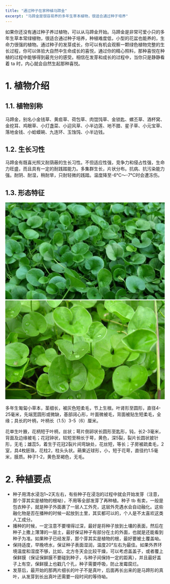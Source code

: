 ```yaml
---
title: "通过种子在家种植马蹄金"
excerpt: "马蹄金是很容易养的多年生草本植物，很适合通过种子培养"
---
```


如果你还没有通过种子养过植物，可以从马蹄金开始。马蹄金是非常可爱小只的多年生草本常绿植物，很适合通过种子培养，种植难度低，小型的花盆也能养的，生命力很强的植物。通过种子的发芽成长，你可以有机会观察一颗绿色植物完整的生长过程，你可以体验大自然中生命成长的喜悦，通过你的精心照料，那种喜悦在种植的过程中能够得到最充分的感受。相信在发芽和成长的过程中，当你只是静静看着 ta 时，内心就会自然生起那种喜悦。

# 1. 植物介绍

## 1.1. 植物别称

马蹄金，别名小金钱草、黄疸草、荷包草、肉馄饨草、金锁匙、螺丕草、酒杯窝、金挖耳、鸡眼草、小灯盏菜、小迎风草、小半边莲、地不腊、星子草、小元宝草、落地金钱、小蛤蟆碗、九连环、玉蚀饨、小半边钱。

## 1.2. 生长习性

马蹄金有既喜光照又耐荫蔽的生长习性。不但适应性强，竞争力和侵占性强，生命力旺盛，而且具有一定的耐践踏能力。多集群生长，片状分布。抗病、抗污染能力强。耐阴、耐湿，稍耐旱，只耐轻微的践踏。温度降至-6℃～-7℃时会遭冻伤。

## 1.3. 形态特征

![马蹄金](/assets/images/plants/matijin/matijin-1.jpg)
![马蹄金](/assets/images/plants/matijin/matijin-2.jpg)

多年生匍匐小草本，茎细长，被灰色短柔毛，节上生根。叶肾形至圆形，直径4-25毫米，先端宽圆形或微缺，基部阔心形，叶面微被毛，背面被贴生短柔毛，全缘；具长的叶柄，叶柄长（1.5）3-5（6）厘米。 

花单生叶腋，花柄短于叶柄，丝状；萼片倒卵状长圆形至匙形，钝，长2-3毫米，背面及边缘被毛；花冠钟状，较短至稍长于萼，黄色，深5裂，裂片长圆状披针形，无毛；雄蕊5，着生于花冠2裂片间弯缺处，花丝短，等长；子房被疏柔毛，2室，具4枚胚珠，花柱2，柱头头状。蒴果近球形，小，短于花萼，直径约1.5毫米，膜质。种子1-2，黄色至褐色，无毛。 

# 2. 种植要点

- 种子用清水浸泡1~2天左右，有些种子在浸泡的过程中就会开始发芽（注意，那个芽其实是植物的根呦），不用等全部发芽了再种植。种子 tb 有卖，一般是包衣种子，就是种子外面裹了一层人工外壳，这层外壳遇水会自动融化。这些融化物是否在播种的时候一起放到土里，其实都可以的，个人是不太喜欢这类人工成分。
- 播种的时候，一定注意不要埋得过深，最好是将种子放到土壤的表面，然后在种子上撒上薄薄的一层土，最好保证种子有部分在土的外面，也就是还能看到种子为准。如果种子已经发芽，那个芽其实是植物的根，最好要被土覆盖呦。
- 保持适度，早晚喷水，保证种子表面湿润，温度20°左右为最佳。如果外界环境温度和湿度不够，比如，北方冬天会比较干燥，可以考虑盖盖子，或者覆上保鲜膜（保证保鲜膜不要碰到种子，与种子间保持一定的距离），并且最好盖子上有空，保鲜膜上也戳几个孔，种子需要呼吸，防止发霉腐烂。
- 发芽后，最开始的那两片细长的叶子不是真叶，后面再长出来的是马蹄形的真叶，从发芽到长出真叶还需要一段时间的等待呦。